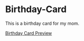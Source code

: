# Birthday-Card
This is a birthday card for my mom.

[Birthday Card Preview](https://htmlpreview.github.io/?https://github.com/holychickencow/Birthday-Card/blob/main/index.html)

